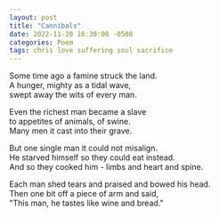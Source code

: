 ```yaml
---
layout: post
title: "Cannibals"
date: 2022-11-20 16:30:00 -0500
categories: Poem
tags: chris love suffering soul sacrifice
---
```

Some time ago a famine struck the land.<br>
A hunger, mighty as a tidal wave,<br>
swept away the wits of every man.

Even the richest man became a slave<br>
to appetites of animals, of swine.<br>
Many men it cast into their grave.

But one single man it could not misalign.<br>
He starved himself so they could eat instead.<br>
And so they cooked him - limbs and heart and spine.

Each man shed tears and praised and bowed his head.<br>
Then one bit off a piece of arm and said,<br>
"This man, he tastes like wine and bread."